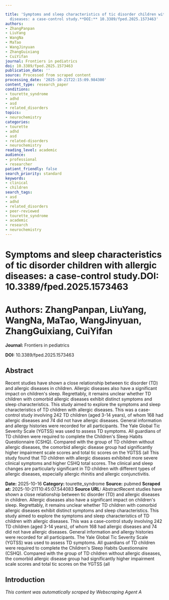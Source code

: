 ```yaml
---

title: 'Symptoms and sleep characteristics of tic disorder children with allergic
  diseases: a case-control study.**DOI:** 10.3389/fped.2025.1573463'
authors:
- ZhangPanpan
- LiuYang
- WangNa
- MaTao
- WangJinyuan
- ZhangGuixiang
- CuiYifan
journal: Frontiers in pediatrics
doi: 10.3389/fped.2025.1573463
publication_date: ''
source: Processed from scraped content
processing_date: '2025-10-21T22:15:09.984300'
content_type: research_paper
conditions:
- tourette_syndrome
- adhd
- asd
- related_disorders
topics:
- neurochemistry
categories:
- tourette
- adhd
- asd
- related-disorders
- neurochemistry
reading_level: academic
audience:
- professional
- researcher
patient_friendly: false
search_priority: standard
keywords:
- clinical
- children
search_tags:
- asd
- adhd
- related_disorders
- peer-reviewed
- tourette_syndrome
- academic
- research
- neurochemistry
---
```




# Symptoms and sleep characteristics of tic disorder children with allergic diseases: a case-control study.**DOI:** 10.3389/fped.2025.1573463

# **Authors:** ZhangPanpan, LiuYang, WangNa, MaTao, WangJinyuan, ZhangGuixiang, CuiYifan

**Journal:** Frontiers in pediatrics

**DOI:** 10.3389/fped.2025.1573463

## Abstract

Recent studies have shown a close relationship between tic disorder (TD) and allergic diseases in children. Allergic diseases also have a significant impact on children's sleep. Regrettably, it remains unclear whether TD children with comorbid allergic diseases exhibit distinct symptoms and sleep characteristics.
This study aimed to explore the symptoms and sleep characteristics of TD children with allergic diseases.
This was a case-control study involving 242 TD children (aged 3-14 years), of whom 168 had allergic diseases and 74 did not have allergic diseases. General information and allergy histories were recorded for all participants. The Yale Global Tic Severity Scale (YGTSS) was used to assess TD symptoms. All guardians of TD children were required to complete the Children's Sleep Habits Questionnaire (CSHQ).
Compared with the group of TD children without allergic diseases, the comorbid allergic disease group had significantly higher impairment scale scores and total tic scores on the YGTSS (all
This study found that TD children with allergic diseases exhibited more severe clinical symptoms and higher CSHQ total scores. The clinical and sleep changes are particularly significant in TD children with different types of allergic diseases, especially allergic rhinitis and allergic conjunctivitis.

**Date:** 2025-10-16
**Category:** tourette_syndrome
**Source:** pubmed
**Scraped at:** 2025-10-21T10:45:07.544083
**Source URL:**  AbstractRecent studies have shown a close relationship between tic disorder (TD) and allergic diseases in children. Allergic diseases also have a significant impact on children's sleep. Regrettably, it remains unclear whether TD children with comorbid allergic diseases exhibit distinct symptoms and sleep characteristics.
This study aimed to explore the symptoms and sleep characteristics of TD children with allergic diseases.
This was a case-control study involving 242 TD children (aged 3-14 years), of whom 168 had allergic diseases and 74 did not have allergic diseases. General information and allergy histories were recorded for all participants. The Yale Global Tic Severity Scale (YGTSS) was used to assess TD symptoms. All guardians of TD children were required to complete the Children's Sleep Habits Questionnaire (CSHQ).
Compared with the group of TD children without allergic diseases, the comorbid allergic disease group had significantly higher impairment scale scores and total tic scores on the YGTSS (all
## Introduction
*This content was automatically scraped by Webscraping Agent A*